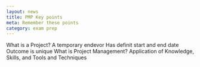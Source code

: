 ```yaml
---
layout: news
title: PMP Key points
meta: Remember these points
category: exam prep
---
```

What is a Project?
	A temporary endevor
	Has definit start and end date
	Outcome is unique
What is Project Management?
	Application of
		Knowledge,
		Skills, and
		Tools and Techniques
